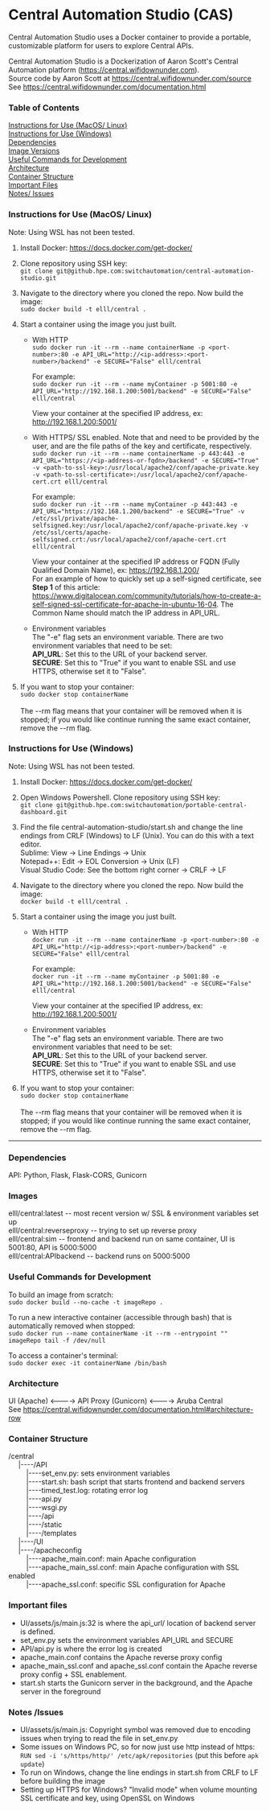 # Central Automation Studio (CAS)

Central Automation Studio uses a Docker container to provide a portable, customizable platform for users to explore Central APIs. <br>

Central Automation Studio is a Dockerization of Aaron Scott's Central Automation platform (https://central.wifidownunder.com). <br>
Source code by Aaron Scott at https://central.wifidownunder.com/source <br>
See https://central.wifidownunder.com/documentation.html

### Table of Contents
[Instructions for Use (MacOS/ Linux)](#instructions-linux) <br>
[Instructions for Use (Windows)](#instructions-windows) <br>
[Dependencies](#dependencies) <br>
[Image Versions](#images) <br>
[Useful Commands for Development](#development) <br>
[Architecture](#architecture) <br>
[Container Structure](#container-structure) <br>
[Important Files](#files) <br>
[Notes/ Issues](#notes) <br>


### <a name="instructions-linux"> Instructions for Use (MacOS/ Linux) </a>
Note: Using WSL has not been tested.<br>
1. Install Docker: https://docs.docker.com/get-docker/

2. Clone repository using SSH key:<br>
    `git clone git@github.hpe.com:switchautomation/central-automation-studio.git`

3. Navigate to the directory where you cloned the repo. Now build the image:<br>
    `sudo docker build -t elll/central .`

4. Start a container using the image you just built.<br>
    - With HTTP<br>
        `sudo docker run -it --rm --name containerName -p <port-number>:80 -e API_URL="http://<ip-address>:<port-number>/backend" -e SECURE="False" elll/central`<br>

        For example: <br>
        `sudo docker run -it --rm --name myContainer -p 5001:80 -e API_URL="http://192.168.1.200:5001/backend" -e SECURE="False" elll/central` <br>

        View your container at the specified IP address, ex: http://192.168.1.200:5001/

    - With HTTPS/ SSL enabled. Note that <path-to-ssl-key> and <path-to-ssl-certificate> need to be provided by the user, and are the file paths of the key and certificate, respectively. <br>
        `sudo docker run -it --rm --name containerName -p 443:443 -e API_URL="https://<ip-address-or-fqdn>/backend" -e SECURE="True" -v <path-to-ssl-key>:/usr/local/apache2/conf/apache-private.key -v <path-to-ssl-certificate>:/usr/local/apache2/conf/apache-cert.crt elll/central`<br>

        For example: <br>
        `sudo docker run -it --rm --name myContainer -p 443:443 -e API_URL="https://192.168.1.200/backend" -e SECURE="True" -v /etc/ssl/private/apache-selfsigned.key:/usr/local/apache2/conf/apache-private.key -v /etc/ssl/certs/apache-selfsigned.crt:/usr/local/apache2/conf/apache-cert.crt elll/central`<br>

        View your container at the specified IP address or FQDN (Fully Qualified Domain Name), ex: https://192.168.1.200/<br>
        For an example of how to quickly set up a self-signed certificate, see **Step 1** of this article: https://www.digitalocean.com/community/tutorials/how-to-create-a-self-signed-ssl-certificate-for-apache-in-ubuntu-16-04. The Common Name should match the IP address in API_URL. 

    - Environment variables<br>
        The "-e" flag sets an environment variable. There are two environment variables that need to be set: <br>
        **API_URL**: Set this to the URL of your backend server.<br>
        **SECURE**: Set this to "True" if you want to enable SSL and use HTTPS, otherwise set it to "False". <br>

3. If you want to stop your container:  <br>
       `sudo docker stop containerName`<br>
       <br>
       The --rm flag means that your container will be removed when it is stopped; if you would like continue running the same exact container, remove the --rm flag. <br>



### <a name="instructions-windows"> Instructions for Use (Windows) </a>
Note: Using WSL has not been tested.<br>
1. Install Docker: https://docs.docker.com/get-docker/

2. Open Windows Powershell. Clone repository using SSH key:<br>
    `git clone git@github.hpe.com:switchautomation/portable-central-dashboard.git`

3. Find the file central-automation-studio/start.sh and change the line endings from CRLF (Windows) to LF (Unix). You can do this with a text editor. <br>
    Sublime: View -> Line Endings -> Unix <br>
    Notepad++: Edit -> EOL Conversion -> Unix (LF) <br>
    Visual Studio Code: See the bottom right corner -> CRLF -> LF <br>

4. Navigate to the directory where you cloned the repo. Now build the image:<br>
    `docker build -t elll/central .`

4. Start a container using the image you just built.<br>
    - With HTTP<br>
        `docker run -it --rm --name containerName -p <port-number>:80 -e API_URL="http://<ip-address>:<port-number>/backend" -e SECURE="False" elll/central`<br>

        For example: <br>
        `docker run -it --rm --name myContainer -p 5001:80 -e API_URL="http://192.168.1.200:5001/backend" -e SECURE="False" elll/central` <br>

        View your container at the specified IP address, ex: http://192.168.1.200:5001/

    - Environment variables<br>
        The "-e" flag sets an environment variable. There are two environment variables that need to be set: <br>
        **API_URL**: Set this to the URL of your backend server.<br>
        **SECURE**: Set this to "True" if you want to enable SSL and use HTTPS, otherwise set it to "False". <br>

3. If you want to stop your container:  <br>
       `sudo docker stop containerName`<br>
       <br>
       The --rm flag means that your container will be removed when it is stopped; if you would like continue running the same exact container, remove the --rm flag. <br>

-----------------------------------------------------

### <a name="dependencies"> Dependencies </a>
API: Python, Flask, Flask-CORS, Gunicorn


### <a name="images">Images</a>
elll/central:latest -- most recent version w/ SSL & environment variables set up<br>
elll/central:reverseproxy -- trying to set up reverse proxy<br>
elll/central:sim -- frontend and backend run on same container, UI is 5001:80, API is 5000:5000<br>
elll/central:APIbackend -- backend runs on 5000:5000<br> 


### <a name="development"> Useful Commands for Development </a>

To build an image from scratch:<br>
`sudo docker build --no-cache -t imageRepo .` <br>

To run a new interactive container (accessible through bash) that is automatically removed when stopped: <br>
`sudo docker run --name containerName -it --rm --entrypoint "" imageRepo tail -f /dev/null` <br>

To access a container's terminal:<br>
`sudo docker exec -it containerName /bin/bash` <br>



### <a name="architecture"> Architecture </a>
UI (Apache) <----> API Proxy (Gunicorn) <----> Aruba Central <br>
See https://central.wifidownunder.com/documentation.html#architecture-row<br>



### <a name="container-structure"> Container Structure </a>
/central <br>
&nbsp;&nbsp;&nbsp;&nbsp;    |----/API <br>
&nbsp;&nbsp;&nbsp;&nbsp;&nbsp;&nbsp;&nbsp;&nbsp;           |----set_env.py: sets environment variables <br>
&nbsp;&nbsp;&nbsp;&nbsp;&nbsp;&nbsp;&nbsp;&nbsp;           |----start.sh: bash script that starts frontend and backend servers <br>
&nbsp;&nbsp;&nbsp;&nbsp;&nbsp;&nbsp;&nbsp;&nbsp;           |----timed_test.log: rotating error log <br>
&nbsp;&nbsp;&nbsp;&nbsp;&nbsp;&nbsp;&nbsp;&nbsp;           |----api.py <br>
&nbsp;&nbsp;&nbsp;&nbsp;&nbsp;&nbsp;&nbsp;&nbsp;          |----wsgi.py <br>
&nbsp;&nbsp;&nbsp;&nbsp;&nbsp;&nbsp;&nbsp;&nbsp;           |----/api <br>
&nbsp;&nbsp;&nbsp;&nbsp;&nbsp;&nbsp;&nbsp;&nbsp;           |----/static <br>
&nbsp;&nbsp;&nbsp;&nbsp;&nbsp;&nbsp;&nbsp;&nbsp;           |----/templates <br>
&nbsp;&nbsp;&nbsp;&nbsp;    |----/UI <br>
&nbsp;&nbsp;&nbsp;&nbsp;    |----/apacheconfig <br>
&nbsp;&nbsp;&nbsp;&nbsp;&nbsp;&nbsp;&nbsp;&nbsp;           |----apache_main.conf: main Apache configuration <br>
&nbsp;&nbsp;&nbsp;&nbsp;&nbsp;&nbsp;&nbsp;&nbsp;           |----apache_main_ssl.conf: main Apache configuration with SSL enabled <br>
&nbsp;&nbsp;&nbsp;&nbsp;&nbsp;&nbsp;&nbsp;&nbsp;           |----apache_ssl.conf: specific SSL configuration for Apache <br>



### <a name="files"> Important files </a>
- UI/assets/js/main.js:32 is where the api_url/ location of backend server is defined.
- set_env.py sets the environment variables API_URL and SECURE
- API/api.py is where the error log is created
- apache_main.conf contains the Apache reverse proxy config
- apache_main_ssl.conf and apache_ssl.conf contain the Apache reverse proxy config + SSL enablement.
- start.sh starts the Gunicorn server in the background, and the Apache server in the foreground


### <a name="notes"> Notes /Issues </a>
- UI/assets/js/main.js: Copyright symbol was removed due to encoding issues when trying to read the file in set_env.py
- Some issues on Windows PC, so for now just use http instead of https: `RUN sed -i 's/https/http/' /etc/apk/repositories` (put this before `apk update`)
- To run on Windows, change the line endings in start.sh from CRLF to LF before building the image
- Setting up HTTPS for Windows? "Invalid mode" when volume mounting SSL certificate and key, using OpenSSL on Windows

